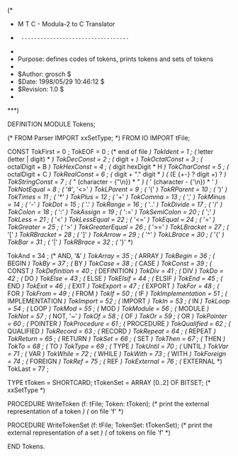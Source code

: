 (*
 *	M T C  -  Modula-2 to C Translator
 *      ----------------------------------
 *
 *	Purpose: defines codes of tokens, prints tokens and sets of tokens
 *
 *	$Author: grosch $
 *	$Date: 1998/05/29 10:46:12 $
 *	$Revision: 1.0 $
 *
 ***)

DEFINITION MODULE Tokens;

(* FROM Parser	IMPORT xxSetType; *)
FROM IO		IMPORT tFile;

CONST
  TokFirst		=  0	;
  TokEOF		=  0	;	(* end of file			*)
  TokIdent		=  1	;	(* letter (letter | digit) *	*)
  TokDecConst		=  2	;	(* digit +			*)
  TokOctalConst		=  3	;	(* octalDigit + B		*)
  TokHexConst		=  4	;	(* digit hexDigit * H		*)
  TokCharConst		=  5	;	(* octalDigit + C		*)
  TokRealConst		=  6	;	(* digit + "." digit *		*)
					(*	(E {+\-} ? digit +) ?	*)
  TokStringConst	=  7	;	(* " (character - {"\n}) * "	*)
					(* ' (character - {'\n}) * '	*)
  TokNotEqual		=  8	;	(* '#', '<>'		*)
  TokLParent		=  9	;	(* '('			*)
  TokRParent		= 10	;	(* ')'			*)
  TokTimes		= 11	;	(* '*'			*)
  TokPlus		= 12	;	(* '+'			*)
  TokComma		= 13	;	(* ','			*)
  TokMinus		= 14	;	(* '-'			*)
  TokDot		= 15	;	(* '.'			*)
  TokRange		= 16	;	(* '..'			*)
  TokDivide		= 17	;	(* '/'			*)
  TokColon		= 18	;	(* ':'			*)
  TokAssign		= 19	;	(* ':='			*)
  TokSemiColon		= 20	;	(* ';'			*)
  TokLess		= 21	;	(* '<'			*)
  TokLessEqual		= 22	;	(* '<='			*)
  TokEqual		= 24	;	(* '='			*)
  TokGreater		= 25	;	(* '>'			*)
  TokGreaterEqual	= 26	;	(* '>='			*)
  TokLBracket		= 27	;	(* '['			*)
  TokRBracket		= 28	;	(* ']'			*)
  TokArrow		= 29	;	(* '^'			*)
  TokLBrace		= 30	;	(* '{'			*)
  TokBar		= 31	;	(* '|'			*)
  TokRBrace		= 32	;	(* '}'			*)

  TokAnd		= 34	;	(* AND, '&'		*)
  TokArray		= 35	;	(* ARRAY		*)
  TokBegin		= 36	;	(* BEGIN		*)
  TokBy			= 37	;	(* BY			*)
  TokCase		= 38	;	(* CASE			*)
  TokConst		= 39	;	(* CONST		*)
  TokDefinition		= 40	;	(* DEFINITION		*)
  TokDiv		= 41	;	(* DIV			*)
  TokDo			= 42	;	(* DO			*)
  TokElse		= 43	;	(* ELSE			*)
  TokElsif		= 44	;	(* ELSIF		*)
  TokEnd		= 45	;	(* END			*)
  TokExit		= 46	;	(* EXIT			*)
  TokExport		= 47	;	(* EXPORT		*)
  TokFor		= 48	;	(* FOR			*)
  TokFrom		= 49	;	(* FROM			*)
  TokIf			= 50	;	(* IF			*)
  TokImplementation	= 51	;	(* IMPLEMENTATION	*)
  TokImport		= 52	;	(* IMPORT		*)
  TokIn			= 53	;	(* IN			*)
  TokLoop		= 54	;	(* LOOP			*)
  TokMod		= 55	;	(* MOD			*)
  TokModule		= 56	;	(* MODULE		*)
  TokNot		= 57	;	(* NOT, '~'		*)
  TokOf			= 58	;	(* OF			*)
  TokOr			= 59	;	(* OR			*)
  TokPointer		= 60	;	(* POINTER		*)
  TokProcedure		= 61	;	(* PROCEDURE		*)
  TokQualified		= 62	;	(* QUALIFIED		*)
  TokRecord		= 63	;	(* RECORD		*)
  TokRepeat		= 64	;	(* REPEAT		*)
  TokReturn		= 65	;	(* RETURN		*)
  TokSet		= 66	;	(* SET			*)
  TokThen		= 67	;	(* THEN			*)
  TokTo			= 68	;	(* TO			*)
  TokType		= 69	;	(* TYPE			*)
  TokUntil		= 70	;	(* UNTIL		*)
  TokVar		= 71	;	(* VAR			*)
  TokWhile		= 72	;	(* WHILE		*)
  TokWith		= 73	;	(* WITH			*)
  TokForeign		= 74	;	(* FOREIGN		*)
  TokRef		= 75	;	(* REF			*)
  TokExternal		= 76	;	(* EXTERNAL		*)
  TokLast		= 77    ;
  
TYPE
  tToken		= SHORTCARD;
  tTokenSet		= ARRAY [0..2] OF BITSET; (* xxSetType *)

PROCEDURE WriteToken	(f: tFile; Token: tToken);
			(* print the external representation of a token	*)
			(* on file 'f'					*)

PROCEDURE WriteTokenSet	(f: tFile; TokenSet: tTokenSet);
			(* print the external representation of a set	*)
			(* of tokens on file 'f'			*)

END Tokens.
